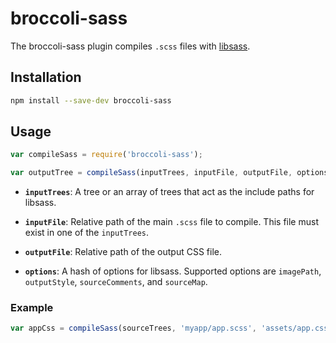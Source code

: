 # broccoli-sass

The broccoli-sass plugin compiles `.scss` files with
[libsass](https://github.com/hcatlin/libsass).

## Installation

```bash
npm install --save-dev broccoli-sass
```

## Usage

```js
var compileSass = require('broccoli-sass');

var outputTree = compileSass(inputTrees, inputFile, outputFile, options);
```

* **`inputTrees`**: A tree or an array of trees that act as the include paths for
  libsass.

* **`inputFile`**: Relative path of the main `.scss` file to compile. This
  file must exist in one of the `inputTrees`.

* **`outputFile`**: Relative path of the output CSS file.

* **`options`**: A hash of options for libsass. Supported options are
  `imagePath`, `outputStyle`, `sourceComments`, and `sourceMap`.

### Example

```js
var appCss = compileSass(sourceTrees, 'myapp/app.scss', 'assets/app.css');
```
